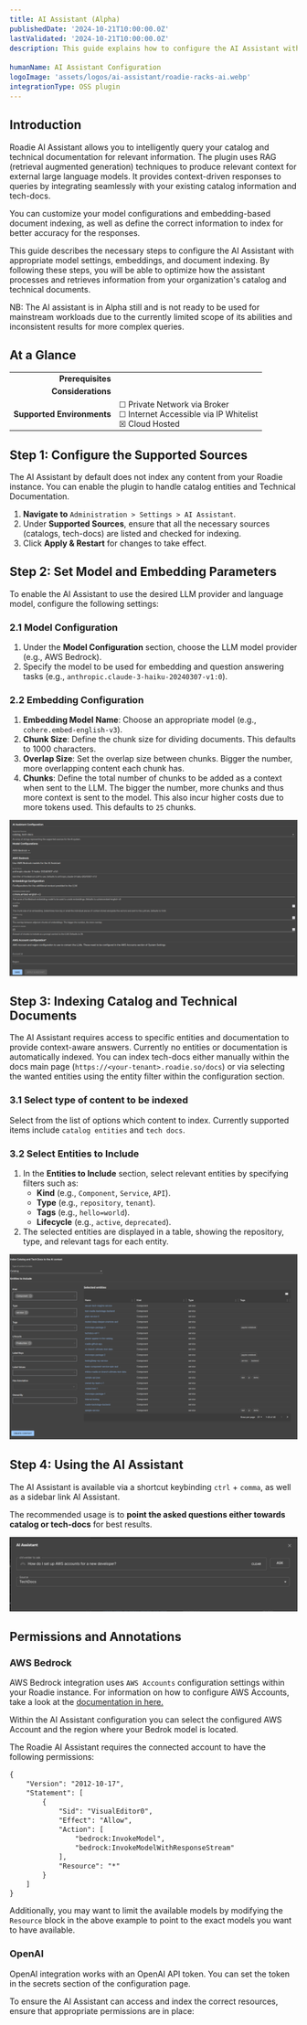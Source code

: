 ```yaml
---
title: AI Assistant (Alpha)
publishedDate: '2024-10-21T10:00:00.0Z'
lastValidated: '2024-10-21T10:00:00.0Z'
description: This guide explains how to configure the AI Assistant with model settings, embedding configurations, and entity inclusion for indexing.

humanName: AI Assistant Configuration
logoImage: 'assets/logos/ai-assistant/roadie-racks-ai.webp'
integrationType: OSS plugin
---
```


## Introduction


Roadie AI Assistant allows you to intelligently query your catalog and technical documentation for relevant information. The plugin uses RAG (retrieval augmented generation) techniques to produce relevant context for external large language models. It provides context-driven responses to queries by integrating seamlessly with your existing catalog information and tech-docs.

You can customize your model configurations and embedding-based document indexing, as well as define the correct information to index for better accuracy for the responses. 

This guide describes the necessary steps to configure the AI Assistant with appropriate model settings, embeddings, and document indexing. By following these steps, you will be able to optimize how the assistant processes and retrieves information from your organization's catalog and technical documents.

NB: The AI assistant is in Alpha still and is not ready to be used for mainstream workloads due to the currently limited scope of its abilities and inconsistent results for more complex queries.

## At a Glance
| | |
|---: | --- |
| **Prerequisites** |  |
| **Considerations** |  |
| **Supported Environments** | ☐ Private Network via Broker <br /> ☐ Internet Accessible via IP Whitelist <br /> ☒ Cloud Hosted |

## Step 1: Configure the Supported Sources

The AI Assistant by default does not index any content from your Roadie instance. You can enable the plugin to handle catalog entities and Technical Documentation. 

1. **Navigate to** `Administration > Settings > AI Assistant`.
2. Under **Supported Sources**, ensure that all the necessary sources (catalogs, tech-docs) are listed and checked for indexing.
3. Click **Apply & Restart** for changes to take effect.

## Step 2: Set Model and Embedding Parameters

To enable the AI Assistant to use the desired LLM provider and language model, configure the following settings:

### 2.1 Model Configuration

1. Under the **Model Configuration** section, choose the LLM model provider (e.g., AWS Bedrock).
2. Specify the model to be used for embedding and question answering tasks (e.g., `anthropic.claude-3-haiku-20240307-v1:0`).

### 2.2 Embedding Configuration

1. **Embedding Model Name**: Choose an appropriate model (e.g., `cohere.embed-english-v3`).
2. **Chunk Size**: Define the chunk size for dividing documents. This defaults to 1000 characters.
3. **Overlap Size**: Set the overlap size between chunks. Bigger the number, more overlapping content each chunk has. 
4. **Chunks**: Define the total number of chunks to be added as a context when sent to the LLM. The bigger the number, more chunks and thus more context is sent to the model. This also incur higher costs due to more tokens used. This defaults to `25` chunks.

![rag-ai-settings.png](rag-ai-settings.png)



## Step 3: Indexing Catalog and Technical Documents

The AI Assistant requires access to specific entities and documentation to provide context-aware answers. Currently no entities or documentation is automatically indexed. You can index tech-docs either manually within the docs main page (`https://<your-tenant>.roadie.so/docs`) or via selecting the wanted entities using the entity filter within the configuration section. 

### 3.1 Select type of content to be indexed

Select from the list of options which content to index. Currently supported items include `catalog entities` and `tech docs`.

### 3.2 Select Entities to Include

1. In the **Entities to Include** section, select relevant entities by specifying filters such as:
    - **Kind** (e.g., `Component`, `Service`, `API`).
    - **Type** (e.g., `repository`, `tenant`).
    - **Tags** (e.g., `hello=world`).
    - **Lifecycle** (e.g., `active`, `deprecated`).
2. The selected entities are displayed in a table, showing the repository, type, and relevant tags for each entity.


![rag-ai-indexing-context.png](rag-ai-indexing-context.png)



## Step 4: Using the AI Assistant 

The AI Assistant is available via a shortcut keybinding `ctrl` + `comma`, as well as a sidebar link AI Assistant. 

The recommended usage is to **point the asked questions either towards catalog or tech-docs** for best results. 

![ai-assistant-modal.png](ai-assistant-modal.png)


## Permissions and Annotations

### AWS Bedrock

AWS Bedrock integration uses `AWS Accounts` configuration settings within your Roadie instance. For information on how to configure AWS Accounts, take a look at the [documentation in here.](/docs/integrations/aws-plugins/)

Within the AI Assistant configuration you can select the configured AWS Account and the region where your Bedrok model is located.

The Roadie AI Assistant requires the connected account to have the following permissions:
```
{
    "Version": "2012-10-17",
    "Statement": [
        {
            "Sid": "VisualEditor0",
            "Effect": "Allow",
            "Action": [
                "bedrock:InvokeModel",
                "bedrock:InvokeModelWithResponseStream"
            ],
            "Resource": "*"
        }
    ]
}
```

Additionally, you may want to limit the available models by modifying the `Resource` block in the above example to point to the exact models you want to have available.

### OpenAI

OpenAI integration works with an OpenAI API token. You can set the token in the secrets section of the configuration page.

To ensure the AI Assistant can access and index the correct resources, ensure that appropriate permissions are in place:

```

```